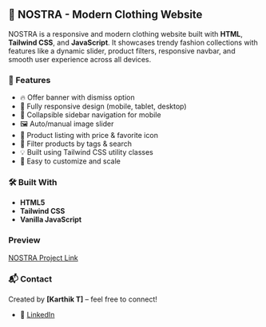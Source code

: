## 🧥 NOSTRA - Modern Clothing Website

NOSTRA is a responsive and modern clothing website built with **HTML**, **Tailwind CSS**, and **JavaScript**. It showcases trendy fashion collections with features like a dynamic slider, product filters, responsive navbar, and smooth user experience across all devices.

### 🚀 Features

* 🔥 Offer banner with dismiss option
* 📱 Fully responsive design (mobile, tablet, desktop)
* 🧭 Collapsible sidebar navigation for mobile
* 🖼️ Auto/manual image slider
* 🧾 Product listing with price & favorite icon
* 🧃 Filter products by tags & search
* 💡 Built using Tailwind CSS utility classes
* 🎯 Easy to customize and scale

### 🛠️ Built With

* **HTML5**
* **Tailwind CSS**
* **Vanilla JavaScript**

###  Preview

[NOSTRA Project Link](https://karthikthangadurai.github.io/Nostra-Project/)


### 📬 Contact

Created by **\[Karthik T]** – feel free to connect!

* 🔗 [LinkedIn](https://www.linkedin.com/in/karthikthangadurai/)
